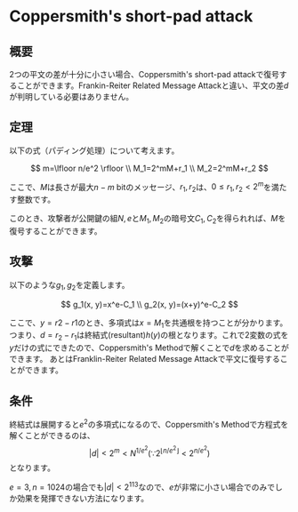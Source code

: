 # Coppersmith's short-pad attack

## 概要
2つの平文の差が十分に小さい場合、Coppersmith's short-pad attackで復号することができます。Frankin-Reiter Related Message Attackと違い、平文の差$d$が判明している必要はありません。

## 定理
以下の式（パディング処理）について考えます。

$$
m=\lfloor n/e^2 \rfloor \\
M_1=2^mM+r_1 \\
M_2=2^mM+r_2
$$

ここで、$M$は長さが最大$n-m$ bitのメッセージ、$r_1, r_2$は、$0≤r_1,r_2<2^m$を満たす整数です。

このとき、攻撃者が公開鍵の組$N, e$と$M_1, M_2$の暗号文$C_1, C_2$を得られれば、$M$を復号することができます。

## 攻撃
以下のような$g_1, g_2$を定義します。

$$
g_1(x, y)=x^e-C_1 \\
g_2(x, y)=(x+y)^e-C_2
$$

ここで、$y=r2-r1$のとき、多項式は$x=M_1$を共通根を持つことが分かります。つまり、$d=r_2-r_1$は終結式(resultant)$h(y)$の根となります。これで2変数の式を$y$だけの式にできたので、Coppersmith's Methodで解くことで$d$を求めることができます。
あとはFranklin-Reiter Related Message Attackで平文に復号することができます。

## 条件
終結式は展開すると$e^2$の多項式になるので、Coppersmith's Methodで方程式を解くことができるのは、
$$
|d|<2^m<N^{1/e^2} (∵2^{\lfloor n/e^2 \rfloor}<2^{n/e^2})
$$
となります。

$e=3, n=1024$の場合でも$|d|<2^{113}$なので、$e$が非常に小さい場合でのみでしか効果を発揮できない方法になります。

